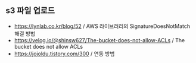 


## s3 파일 업로드

- https://lynlab.co.kr/blog/52  / AWS 라이브러리의 SignatureDoesNotMatch 해결 방법
- https://velog.io/@shinsw627/The-bucket-does-not-allow-ACLs / The bucket does not allow ACLs
- https://jojoldu.tistory.com/300 / 연동 방법
